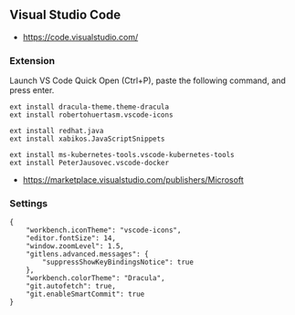 ## Visual Studio Code
* https://code.visualstudio.com/

### Extension
Launch VS Code Quick Open (Ctrl+P), paste the following command, and press enter.
```
ext install dracula-theme.theme-dracula
ext install robertohuertasm.vscode-icons

ext install redhat.java
ext install xabikos.JavaScriptSnippets

ext install ms-kubernetes-tools.vscode-kubernetes-tools
ext install PeterJausovec.vscode-docker
```
* https://marketplace.visualstudio.com/publishers/Microsoft

### Settings
```
{
    "workbench.iconTheme": "vscode-icons",
    "editor.fontSize": 14,
    "window.zoomLevel": 1.5,
    "gitlens.advanced.messages": {
        "suppressShowKeyBindingsNotice": true
    },
    "workbench.colorTheme": "Dracula",
    "git.autofetch": true,
    "git.enableSmartCommit": true
}
```
